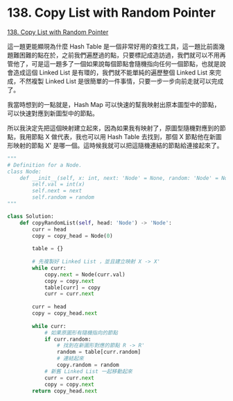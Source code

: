 # 138. Copy List with Random Pointer

[138. Copy List with Random Pointer](https://leetcode.com/problems/copy-list-with-random-pointer/)

這一題更能顯現為什麼 Hash Table 是一個非常好用的查找工具，這一題比前面幾題難困難的點在於，之前我們遍歷過的點，只要標記成造訪過，我們就可以不用再管他了，可是這一題多了一個如果說每個節點會隨機指向任何一個節點，也就是說會造成這個 Linked List 是有環的，我們就不能單純的遍歷整個 Linked List 來完成，不然複製 Linked List 是很簡單的一件事情，只要一步一步向前走就可以完成了。

我當時想到的一點就是，Hash Map 可以快速的幫我映射出原本圖型中的節點，可以快速對應到新圖型中的節點。

所以我決定先把這個映射建立起來，因為如果我有映射了，原圖型隨機對應到的節點，我用節點 X 做代表，我也可以用 Hash Table 去找到，那個 X 節點他在新圖形映射的節點 X' 是哪一個。這時候我就可以把這隨機連結的節點給連接起來了。

```python
"""
# Definition for a Node.
class Node:
    def __init__(self, x: int, next: 'Node' = None, random: 'Node' = None):
        self.val = int(x)
        self.next = next
        self.random = random
"""

class Solution:
    def copyRandomList(self, head: 'Node') -> 'Node':
        curr = head
        copy = copy_head = Node(0)
        
        table = {}
        
        # 先複製好 Linked List ，並且建立映射 X -> X'
        while curr:
            copy.next = Node(curr.val)
            copy = copy.next
            table[curr] = copy
            curr = curr.next
        
        curr = head
        copy = copy_head.next
        
        while curr:
            # 如果原圖形有隨機指向的節點
            if curr.random:
                # 找到在新圖形對應的節點 R -> R' 
                random = table[curr.random]
                # 連結起來
                copy.random = random
            # 新舊 Linked List 一起移動起來
            curr = curr.next
            copy = copy.next
        return copy_head.next
```

